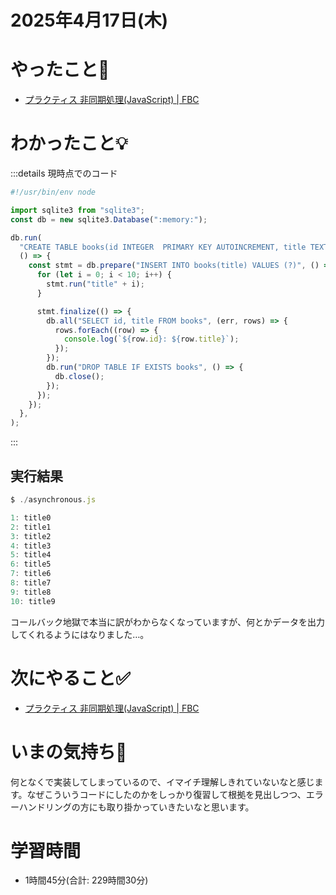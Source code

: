 # 2025年4月17日(木)

# やったこと📝

- [プラクティス 非同期処理\(JavaScript\) \| FBC](https://bootcamp.fjord.jp/practices/204)

# わかったこと💡

:::details 現時点でのコード
```javascript
#!/usr/bin/env node

import sqlite3 from "sqlite3";
const db = new sqlite3.Database(":memory:");

db.run(
  "CREATE TABLE books(id INTEGER  PRIMARY KEY AUTOINCREMENT, title TEXT)",
  () => {
    const stmt = db.prepare("INSERT INTO books(title) VALUES (?)", () => {
      for (let i = 0; i < 10; i++) {
        stmt.run("title" + i);
      }

      stmt.finalize(() => {
        db.all("SELECT id, title FROM books", (err, rows) => {
          rows.forEach((row) => {
            console.log(`${row.id}: ${row.title}`);
          });
        });
        db.run("DROP TABLE IF EXISTS books", () => {
          db.close();
        });
      });
    });
  },
);

```
:::


## 実行結果
```javascript
$ ./asynchronous.js 

1: title0
2: title1
3: title2
4: title3
5: title4
6: title5
7: title6
8: title7
9: title8
10: title9
```
コールバック地獄で本当に訳がわからなくなっていますが、何とかデータを出力してくれるようにはなりました…。
# 次にやること✅

- [プラクティス 非同期処理\(JavaScript\) \| FBC](https://bootcamp.fjord.jp/practices/204)

# いまの気持ち🫶

何となくで実装してしまっているので、イマイチ理解しきれていないなと感じます。なぜこういうコードにしたのかをしっかり復習して根拠を見出しつつ、エラーハンドリングの方にも取り掛かっていきたいなと思います。

# 学習時間

- 1時間45分(合計: 229時間30分)

